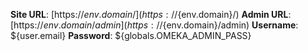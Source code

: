 **Site URL**: [https://${env.domain}/](https://${env.domain}/)
**Admin URL**: [https://${env.domain}/admin](https://${env.domain}/admin)
**Username**: ${user.email}
**Password**: ${globals.OMEKA_ADMIN_PASS}
